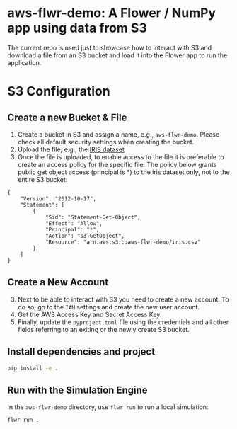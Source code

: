 # aws-flwr-demo: A Flower / NumPy app using data from S3

The current repo is used just to showcase how to interact with S3 and download a file from an S3 bucket and load it into the Flower app to run the application. 

# S3 Configuration

## Create a new Bucket & File
1. Create a bucket in S3 and assign a name, e.g., `aws-flwr-demo`. Please check all default security settings when creating the bucket.
2. Upload the file, e.g., the [IRIS dataset](https://huggingface.co/datasets/scikit-learn/iris)
3. Once the file is uploaded, to enable access to the file it is preferable to create an access policy for the specific file. The policy below grants public get object access (principal is *) to the iris dataset only, not to the entire S3 bucket:
```
{
    "Version": "2012-10-17",
    "Statement": [
        {
            "Sid": "Statement-Get-Object",
            "Effect": "Allow",
            "Principal": "*",
            "Action": "s3:GetObject",
            "Resource": "arn:aws:s3:::aws-flwr-demo/iris.csv"
        }
    ]
}
```

## Create a New Account
3. Next to be able to interact with S3 you need to create a new account. To do so, go to the `IAM` settings and create the new user account.
4. Get the AWS Access Key and Secret Access Key
5. Finally, update the `pyproject.toml` file using the credentials and all other fields referring to an exiting or the newly create S3 bucket.      


## Install dependencies and project

```bash
pip install -e .
```

## Run with the Simulation Engine

In the `aws-flwr-demo` directory, use `flwr run` to run a local simulation:

```bash
flwr run .
```
